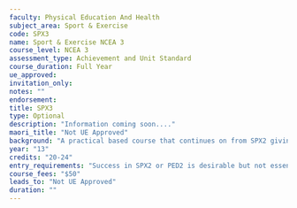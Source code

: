 ```yaml
---
faculty: Physical Education And Health
subject_area: Sport & Exercise
code: SPX3
name: Sport & Exercise NCEA 3
course_level: NCEA 3
assessment_type: Achievement and Unit Standard
course_duration: Full Year
ue_approved: 
invitation_only: 
notes: ""
endorsement: 
title: SPX3
type: Optional
description: "Information coming soon...."
maori_title: "Not UE Approved"
background: "A practical based course that continues on from SPX2 giving opportunities to acquire knowledge and understanding of fitness and exercise activities.  Students will demonstrate and teach exercise techniques, plan and teach/coach junior students and demonstrate skill and understanding of Badminton. Assessment is all Internal. (This is geared towards exercise, fitness and teaching juniors)."
year: "13"
credits: "20-24"
entry_requirements: "Success in SPX2 or PED2 is desirable but not essential and HOF/TIC approval."
course_fees: "$50"
leads_to: "Not UE Approved"
duration: ""
---
```

